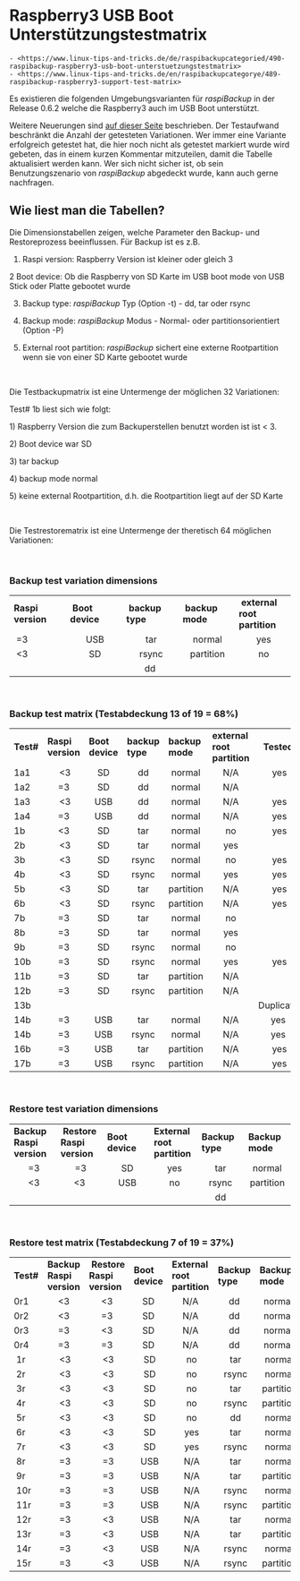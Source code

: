 # Raspberry3 USB Boot Unterstützungstestmatrix

[.status]: todo "Links und Tabellen"

``` admonish note title="Quelle"
- <https://www.linux-tips-and-tricks.de/de/raspibackupcategoried/490-raspibackup-raspberry3-usb-boot-unterstuetzungstestmatrix>
- <https://www.linux-tips-and-tricks.de/en/raspibackupcategorye/489-raspibackup-raspberry3-support-test-matrix>
```


Es existieren die folgenden Umgebungsvarianten für *raspiBackup* in der
Release 0.6.2 welche die Raspberry3 auch im USB Boot unterstützt.

Weitere Neuerungen sind [auf dieser Seite](https://www.linux-tips-and-tricks.de/de/component/content/13-raspberry/432-raspibackup-versionshistorie?Itemid=303) beschrieben.
Der Testaufwand beschränkt die Anzahl der getesteten Variationen.
Wer immer eine Variante erfolgreich getestet hat, die hier
noch nicht als getestet markiert wurde wird gebeten, das in einem kurzen
Kommentar mitzuteilen, damit die Tabelle aktualisiert werden kann. Wer
sich nicht sicher ist, ob sein Benutzungszenario von *raspiBackup*
abgedeckt wurde, kann auch gerne nachfragen.

## Wie liest man die Tabellen?

Die Dimensionstabellen zeigen, welche Parameter den Backup- und
Restoreprozess beeinflussen. Für Backup ist es z.B.

1. Raspi version: Raspberry Version ist kleiner oder gleich 3

2 Boot device: Ob die Raspberry von SD Karte im USB boot mode von USB
Stick oder Platte gebootet wurde

3. Backup type: *raspiBackup* Typ (Option -t) - dd, tar oder rsync

4. Backup mode: *raspiBackup* Modus - Normal- oder partitionsorientiert
(Option -P)

5. External root partition: *raspiBackup* sichert eine externe
Rootpartition wenn sie von einer SD Karte gebootet wurde

 

Die Testbackupmatrix ist eine Untermenge der möglichen 32 Variationen:

Test# 1b liest sich wie folgt:

1\) Raspberry Version die zum Backuperstellen benutzt worden ist ist \<
3.

2\) Boot device war SD

3\) tar backup

4\) backup mode normal

5\) keine external Rootpartition, d.h. die Rootpartition liegt auf der
SD Karte

 

Die Testrestorematrix ist eine Untermenge der theretisch 64 möglichen
Variationen:

 

### Backup test variation dimensions

<table data-border="1">
<colgroup>
<col style="width: 20%" />
<col style="width: 20%" />
<col style="width: 20%" />
<col style="width: 20%" />
<col style="width: 20%" />
</colgroup>
<tbody>
<tr class="odd">
<td><strong>Raspi version</strong></td>
<td> <strong>Boot device<br />
</strong></td>
<td> <strong>backup type</strong></td>
<td> <strong>backup mode</strong></td>
<td><strong> external root partition</strong></td>
</tr>
<tr class="even">
<td> =3</td>
<td style="text-align: center;"> USB</td>
<td style="text-align: center;"> tar</td>
<td style="text-align: center;"> normal</td>
<td style="text-align: center;"> yes</td>
</tr>
<tr class="odd">
<td> &lt;3</td>
<td style="text-align: center;"> SD</td>
<td style="text-align: center;"> rsync</td>
<td style="text-align: center;"> partition</td>
<td style="text-align: center;"> no</td>
</tr>
<tr class="even">
<td> </td>
<td style="text-align: center;"> </td>
<td style="text-align: center;">dd</td>
<td style="text-align: center;"> </td>
<td style="text-align: center;"> </td>
</tr>
</tbody>
</table>

 

### Backup test matrix (Testabdeckung 13 of 19 = 68%)

<table style="width:100%;" data-border="1">
<colgroup>
<col style="width: 14%" />
<col style="width: 14%" />
<col style="width: 14%" />
<col style="width: 14%" />
<col style="width: 14%" />
<col style="width: 14%" />
<col style="width: 14%" />
</colgroup>
<tbody>
<tr class="odd">
<td><strong>Test#</strong></td>
<td><strong>Raspi version</strong></td>
<td><strong>Boot device<br />
</strong></td>
<td><strong>backup type</strong></td>
<td><strong>backup mode</strong></td>
<td><strong>external root partition</strong></td>
<td style="text-align: center;"><strong>Tested</strong></td>
</tr>
<tr class="even">
<td>1a1</td>
<td style="text-align: center;"> &lt;3</td>
<td style="text-align: center;">SD</td>
<td style="text-align: center;">dd</td>
<td style="text-align: center;">normal</td>
<td style="text-align: center;">N/A</td>
<td style="text-align: center;"> yes</td>
</tr>
<tr class="odd">
<td>1a2</td>
<td style="text-align: center;">=3</td>
<td style="text-align: center;">SD</td>
<td style="text-align: center;">dd</td>
<td style="text-align: center;">normal</td>
<td style="text-align: center;">N/A</td>
<td style="text-align: center;"> </td>
</tr>
<tr class="even">
<td>1a3</td>
<td style="text-align: center;"> &lt;3</td>
<td style="text-align: center;">USB</td>
<td style="text-align: center;">dd</td>
<td style="text-align: center;">normal</td>
<td style="text-align: center;">N/A</td>
<td style="text-align: center;"> yes</td>
</tr>
<tr class="odd">
<td>1a4</td>
<td style="text-align: center;">=3</td>
<td style="text-align: center;">USB</td>
<td style="text-align: center;">dd</td>
<td style="text-align: center;">normal</td>
<td style="text-align: center;">N/A</td>
<td style="text-align: center;"> yes</td>
</tr>
<tr class="even">
<td>1b</td>
<td style="text-align: center;">&lt;3</td>
<td style="text-align: center;">SD</td>
<td style="text-align: center;">tar</td>
<td style="text-align: center;">normal</td>
<td style="text-align: center;">no</td>
<td style="text-align: center;"> yes</td>
</tr>
<tr class="odd">
<td>2b</td>
<td style="text-align: center;"> &lt;3</td>
<td style="text-align: center;">SD</td>
<td style="text-align: center;">tar</td>
<td style="text-align: center;">normal</td>
<td style="text-align: center;">yes</td>
<td style="text-align: center;"> </td>
</tr>
<tr class="even">
<td>3b</td>
<td style="text-align: center;"> &lt;3</td>
<td style="text-align: center;">SD</td>
<td style="text-align: center;">rsync</td>
<td style="text-align: center;">normal</td>
<td style="text-align: center;">no</td>
<td style="text-align: center;"> yes</td>
</tr>
<tr class="odd">
<td>4b</td>
<td style="text-align: center;"> &lt;3</td>
<td style="text-align: center;">SD</td>
<td style="text-align: center;">rsync</td>
<td style="text-align: center;">normal</td>
<td style="text-align: center;">yes</td>
<td style="text-align: center;"> yes</td>
</tr>
<tr class="even">
<td>5b</td>
<td style="text-align: center;"> &lt;3</td>
<td style="text-align: center;">SD</td>
<td style="text-align: center;">tar</td>
<td style="text-align: center;">partition</td>
<td style="text-align: center;">N/A</td>
<td style="text-align: center;"> yes</td>
</tr>
<tr class="odd">
<td>6b</td>
<td style="text-align: center;"> &lt;3</td>
<td style="text-align: center;">SD</td>
<td style="text-align: center;">rsync</td>
<td style="text-align: center;">partition</td>
<td style="text-align: center;">N/A</td>
<td style="text-align: center;"> yes</td>
</tr>
<tr class="even">
<td>7b</td>
<td style="text-align: center;">=3</td>
<td style="text-align: center;">SD</td>
<td style="text-align: center;">tar</td>
<td style="text-align: center;">normal</td>
<td style="text-align: center;">no</td>
<td style="text-align: center;"> </td>
</tr>
<tr class="odd">
<td>8b</td>
<td style="text-align: center;">=3</td>
<td style="text-align: center;">SD</td>
<td style="text-align: center;">tar</td>
<td style="text-align: center;">normal</td>
<td style="text-align: center;">yes</td>
<td style="text-align: center;"> </td>
</tr>
<tr class="even">
<td>9b</td>
<td style="text-align: center;">=3</td>
<td style="text-align: center;">SD</td>
<td style="text-align: center;">rsync</td>
<td style="text-align: center;">normal</td>
<td style="text-align: center;">no</td>
<td style="text-align: center;"> </td>
</tr>
<tr class="odd">
<td>10b</td>
<td style="text-align: center;">=3</td>
<td style="text-align: center;">SD</td>
<td style="text-align: center;">rsync</td>
<td style="text-align: center;">normal</td>
<td style="text-align: center;">yes</td>
<td style="text-align: center;"> yes</td>
</tr>
<tr class="even">
<td>11b</td>
<td style="text-align: center;">=3</td>
<td style="text-align: center;">SD</td>
<td style="text-align: center;">tar</td>
<td style="text-align: center;">partition</td>
<td style="text-align: center;">N/A</td>
<td style="text-align: center;"> </td>
</tr>
<tr class="odd">
<td>12b</td>
<td style="text-align: center;">=3</td>
<td style="text-align: center;">SD</td>
<td style="text-align: center;">rsync</td>
<td style="text-align: center;">partition</td>
<td style="text-align: center;">N/A</td>
<td style="text-align: center;"> </td>
</tr>
<tr class="even">
<td>13b</td>
<td style="text-align: center;"> </td>
<td style="text-align: center;"> </td>
<td style="text-align: center;"> </td>
<td style="text-align: center;"> </td>
<td style="text-align: center;"> </td>
<td style="text-align: center;">Duplicate</td>
</tr>
<tr class="odd">
<td>14b</td>
<td style="text-align: center;">=3</td>
<td style="text-align: center;">USB</td>
<td style="text-align: center;">tar</td>
<td style="text-align: center;">normal</td>
<td style="text-align: center;">N/A</td>
<td style="text-align: center;">yes</td>
</tr>
<tr class="even">
<td>14b</td>
<td style="text-align: center;">=3</td>
<td style="text-align: center;">USB</td>
<td style="text-align: center;">rsync</td>
<td style="text-align: center;">normal</td>
<td style="text-align: center;">N/A</td>
<td style="text-align: center;">yes</td>
</tr>
<tr class="odd">
<td>16b</td>
<td style="text-align: center;">=3</td>
<td style="text-align: center;">USB</td>
<td style="text-align: center;">tar</td>
<td style="text-align: center;">partition</td>
<td style="text-align: center;">N/A</td>
<td style="text-align: center;"> yes</td>
</tr>
<tr class="even">
<td>17b</td>
<td style="text-align: center;">=3</td>
<td style="text-align: center;">USB</td>
<td style="text-align: center;">rsync</td>
<td style="text-align: center;">partition</td>
<td style="text-align: center;">N/A</td>
<td style="text-align: center;"> yes</td>
</tr>
</tbody>
</table>

 

### Restore test variation dimensions

<table style="width:100%;" data-border="1">
<colgroup>
<col style="width: 16%" />
<col style="width: 16%" />
<col style="width: 16%" />
<col style="width: 16%" />
<col style="width: 16%" />
<col style="width: 16%" />
</colgroup>
<tbody>
<tr class="odd">
<td><strong>Backup Raspi version</strong></td>
<td> <strong>Restore Raspi version<br />
</strong></td>
<td><strong>Boot device</strong></td>
<td><strong>External root partition</strong></td>
<td><strong>Backup type</strong></td>
<td><strong>Backup mode</strong></td>
</tr>
<tr class="even">
<td style="text-align: center;"> =3</td>
<td style="text-align: center;"> =3</td>
<td style="text-align: center;"> SD</td>
<td style="text-align: center;"> yes</td>
<td style="text-align: center;">tar</td>
<td style="text-align: center;">normal</td>
</tr>
<tr class="odd">
<td style="text-align: center;"> &lt;3</td>
<td style="text-align: center;">&lt;3</td>
<td style="text-align: center;"> USB</td>
<td style="text-align: center;"> no</td>
<td style="text-align: center;">rsync</td>
<td style="text-align: center;">partition</td>
</tr>
<tr class="even">
<td style="text-align: center;"> </td>
<td style="text-align: center;"> </td>
<td style="text-align: center;"> </td>
<td style="text-align: center;"> </td>
<td style="text-align: center;">dd</td>
<td style="text-align: center;"> </td>
</tr>
</tbody>
</table>

 

### Restore test matrix (Testabdeckung 7 of 19 = 37%)

<table data-border="1">
<colgroup>
<col style="width: 12%" />
<col style="width: 12%" />
<col style="width: 12%" />
<col style="width: 12%" />
<col style="width: 12%" />
<col style="width: 12%" />
<col style="width: 12%" />
<col style="width: 12%" />
</colgroup>
<tbody>
<tr class="odd">
<td><strong>Test#</strong></td>
<td><strong>Backup Raspi version</strong></td>
<td> <strong>Restore Raspi version<br />
</strong></td>
<td><strong>Boot device</strong></td>
<td><strong>External root partition<br />
</strong></td>
<td><strong>Backup type</strong></td>
<td><strong>Backup mode</strong></td>
<td><strong>Tested</strong></td>
</tr>
<tr class="even">
<td>0r1</td>
<td style="text-align: center;">&lt;3</td>
<td style="text-align: center;">&lt;3</td>
<td style="text-align: center;">SD</td>
<td style="text-align: center;">N/A</td>
<td style="text-align: center;">dd</td>
<td style="text-align: center;">normal</td>
<td style="text-align: center;"> yes</td>
</tr>
<tr class="odd">
<td>0r2</td>
<td style="text-align: center;">&lt;3</td>
<td style="text-align: center;">=3</td>
<td style="text-align: center;">SD</td>
<td style="text-align: center;">N/A</td>
<td style="text-align: center;">dd</td>
<td style="text-align: center;">normal</td>
<td style="text-align: center;"> </td>
</tr>
<tr class="even">
<td>0r3</td>
<td style="text-align: center;">=3</td>
<td style="text-align: center;">&lt;3</td>
<td style="text-align: center;">SD</td>
<td style="text-align: center;">N/A</td>
<td style="text-align: center;">dd</td>
<td style="text-align: center;">normal</td>
<td style="text-align: center;"> </td>
</tr>
<tr class="odd">
<td>0r4</td>
<td style="text-align: center;">=3</td>
<td style="text-align: center;">=3</td>
<td style="text-align: center;">SD</td>
<td style="text-align: center;">N/A</td>
<td style="text-align: center;">dd</td>
<td style="text-align: center;">normal</td>
<td style="text-align: center;"> </td>
</tr>
<tr class="even">
<td> 1r</td>
<td style="text-align: center;"> &lt;3</td>
<td style="text-align: center;"> &lt;3</td>
<td style="text-align: center;"> SD</td>
<td style="text-align: center;"> no</td>
<td style="text-align: center;"> tar</td>
<td style="text-align: center;"> normal</td>
<td style="text-align: center;">yes</td>
</tr>
<tr class="odd">
<td> 2r</td>
<td style="text-align: center;"> &lt;3</td>
<td style="text-align: center;"> &lt;3</td>
<td style="text-align: center;"> SD</td>
<td style="text-align: center;"> no</td>
<td style="text-align: center;"> rsync</td>
<td style="text-align: center;"> normal</td>
<td style="text-align: center;"> yes</td>
</tr>
<tr class="even">
<td> 3r</td>
<td style="text-align: center;"> &lt;3</td>
<td style="text-align: center;"> &lt;3</td>
<td style="text-align: center;"> SD</td>
<td style="text-align: center;"> no</td>
<td style="text-align: center;"> tar</td>
<td style="text-align: center;"> partition</td>
<td style="text-align: center;"> yes</td>
</tr>
<tr class="odd">
<td> 4r</td>
<td style="text-align: center;"> &lt;3</td>
<td style="text-align: center;"> &lt;3</td>
<td style="text-align: center;"> SD</td>
<td style="text-align: center;"> no</td>
<td style="text-align: center;"> rsync</td>
<td style="text-align: center;"> partition</td>
<td style="text-align: center;"> yes</td>
</tr>
<tr class="even">
<td> 5r</td>
<td style="text-align: center;"> &lt;3</td>
<td style="text-align: center;"> &lt;3</td>
<td style="text-align: center;"> SD</td>
<td style="text-align: center;"> no</td>
<td style="text-align: center;"> dd</td>
<td style="text-align: center;"> normal</td>
<td style="text-align: center;"> yes</td>
</tr>
<tr class="odd">
<td> 6r</td>
<td style="text-align: center;"> &lt;3</td>
<td style="text-align: center;"> &lt;3</td>
<td style="text-align: center;"> SD</td>
<td style="text-align: center;"> yes</td>
<td style="text-align: center;"> tar</td>
<td style="text-align: center;"> normal</td>
<td style="text-align: center;"> </td>
</tr>
<tr class="even">
<td> 7r</td>
<td style="text-align: center;"> &lt;3</td>
<td style="text-align: center;"> &lt;3</td>
<td style="text-align: center;"> SD</td>
<td style="text-align: center;"> yes</td>
<td style="text-align: center;"> rsync</td>
<td style="text-align: center;"> normal</td>
<td style="text-align: center;"> </td>
</tr>
<tr class="odd">
<td> 8r</td>
<td style="text-align: center;"> =3</td>
<td style="text-align: center;"> =3</td>
<td style="text-align: center;"> USB</td>
<td style="text-align: center;"> N/A</td>
<td style="text-align: center;"> tar</td>
<td style="text-align: center;"> normal</td>
<td style="text-align: center;"> </td>
</tr>
<tr class="even">
<td> 9r</td>
<td style="text-align: center;"> =3</td>
<td style="text-align: center;"> =3</td>
<td style="text-align: center;"> USB</td>
<td style="text-align: center;"> N/A</td>
<td style="text-align: center;"> tar</td>
<td style="text-align: center;"> partition</td>
<td style="text-align: center;">yes</td>
</tr>
<tr class="odd">
<td> 10r</td>
<td style="text-align: center;"> =3</td>
<td style="text-align: center;"> =3</td>
<td style="text-align: center;"> USB</td>
<td style="text-align: center;"> N/A</td>
<td style="text-align: center;"> rsync</td>
<td style="text-align: center;"> normal</td>
<td style="text-align: center;"> </td>
</tr>
<tr class="even">
<td> 11r</td>
<td style="text-align: center;"> =3</td>
<td style="text-align: center;"> =3</td>
<td style="text-align: center;"> USB</td>
<td style="text-align: center;"> N/A</td>
<td style="text-align: center;"> rsync</td>
<td style="text-align: center;"> partition</td>
<td style="text-align: center;"> </td>
</tr>
<tr class="odd">
<td> 12r</td>
<td style="text-align: center;"> =3</td>
<td style="text-align: center;"> &lt;3</td>
<td style="text-align: center;"> USB</td>
<td style="text-align: center;"> N/A</td>
<td style="text-align: center;"> tar</td>
<td style="text-align: center;"> normal</td>
<td style="text-align: center;"> </td>
</tr>
<tr class="even">
<td> 13r</td>
<td style="text-align: center;"> =3</td>
<td style="text-align: center;"> &lt;3</td>
<td style="text-align: center;"> USB</td>
<td style="text-align: center;"> N/A</td>
<td style="text-align: center;"> tar</td>
<td style="text-align: center;"> partition</td>
<td style="text-align: center;"> </td>
</tr>
<tr class="odd">
<td> 14r</td>
<td style="text-align: center;"> =3</td>
<td style="text-align: center;"> &lt;3</td>
<td style="text-align: center;"> USB</td>
<td style="text-align: center;"> N/A</td>
<td style="text-align: center;"> rsync</td>
<td style="text-align: center;"> normal</td>
<td style="text-align: center;"> </td>
</tr>
<tr class="even">
<td> 15r</td>
<td style="text-align: center;"> =3</td>
<td style="text-align: center;"> &lt;3</td>
<td style="text-align: center;"> USB</td>
<td style="text-align: center;"> N/A</td>
<td style="text-align: center;"> rsync</td>
<td style="text-align: center;"> partition</td>
<td style="text-align: center;"> </td>
</tr>
</tbody>
</table>

</div>

